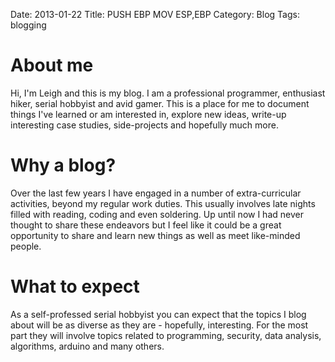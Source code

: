 Date: 2013-01-22
Title: PUSH EBP  MOV ESP,EBP
Category: Blog
Tags: blogging

# About me #

Hi, I'm Leigh and this is my blog. I am a professional programmer, enthusiast hiker, serial hobbyist and avid gamer.  This is a place for me to document things I've learned or am interested in, explore new ideas, write-up interesting case studies, side-projects and hopefully much more.

# Why a blog? #

Over the last few years I have engaged in a number of extra-curricular activities, beyond my regular work duties.  This usually involves late nights filled with reading, coding and even soldering. Up until now I had never thought to share these endeavors but I feel like it could be a great opportunity to share and learn new things as well as meet like-minded people.

# What to expect #

As a self-professed serial hobbyist you can expect that the topics I blog about will be as diverse as they are - hopefully, interesting.  For the most part they will involve topics related to programming, security, data analysis, algorithms, arduino and many others.
